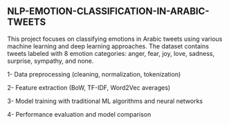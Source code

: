 ## NLP-EMOTION-CLASSIFICATION-IN-ARABIC-TWEETS
This project focuses on classifying emotions in Arabic tweets
using various machine learning and deep learning approaches. The
dataset contains tweets labeled with 8 emotion categories: anger,
fear, joy, love, sadness, surprise, sympathy, and none.

1- Data preprocessing (cleaning, normalization, tokenization)

2- Feature extraction (BoW, TF-IDF, Word2Vec averages)

3- Model training with traditional ML algorithms and neural networks

4- Performance evaluation and model comparison
